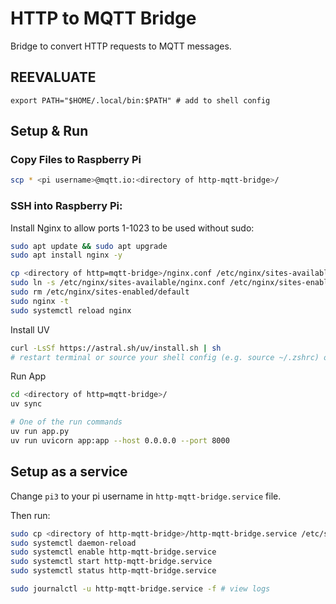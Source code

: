 # HTTP to MQTT Bridge
Bridge to convert HTTP requests to MQTT messages.

## REEVALUATE
```
export PATH="$HOME/.local/bin:$PATH" # add to shell config
```


## Setup & Run

### Copy Files to Raspberry Pi
``` bash
scp * <pi username>@mqtt.io:<directory of http-mqtt-bridge>/
```

### SSH into Raspberry Pi:

Install Nginx to allow ports 1-1023 to be used without sudo:
```bash
sudo apt update && sudo apt upgrade
sudo apt install nginx -y

cp <directory of http=mqtt-bridge>/nginx.conf /etc/nginx/sites-available/
sudo ln -s /etc/nginx/sites-available/nginx.conf /etc/nginx/sites-enabled/
sudo rm /etc/nginx/sites-enabled/default
sudo nginx -t
sudo systemctl reload nginx
```


Install UV
```bash
curl -LsSf https://astral.sh/uv/install.sh | sh 
# restart terminal or source your shell config (e.g. source ~/.zshrc) or exec $SHELL
```

Run App
```bash
cd <directory of http=mqtt-bridge>/
uv sync

# One of the run commands
uv run app.py 
uv run uvicorn app:app --host 0.0.0.0 --port 8000
```

## Setup as a service
Change `pi3` to your pi username in `http-mqtt-bridge.service` file.

Then run:
```bash
sudo cp <directory of http-mqtt-bridge>/http-mqtt-bridge.service /etc/systemd/system/
sudo systemctl daemon-reload
sudo systemctl enable http-mqtt-bridge.service
sudo systemctl start http-mqtt-bridge.service
sudo systemctl status http-mqtt-bridge.service

sudo journalctl -u http-mqtt-bridge.service -f # view logs
```
